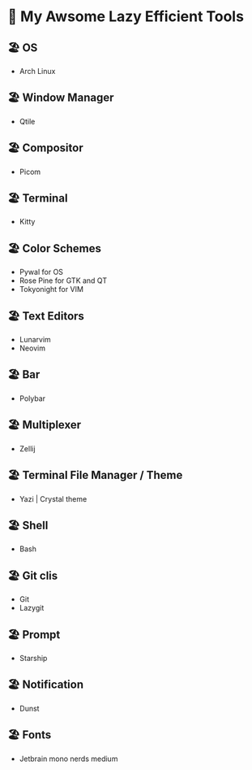 # 🚀 My Awsome Lazy Efficient Tools

## 🏖️ OS
- Arch Linux
  
## 🏖️ Window Manager 
- Qtile

## 🏖️ Compositor
- Picom

## 🏖️ Terminal
- Kitty

## 🏖️  Color Schemes
- Pywal for OS 
- Rose Pine for GTK and QT
- Tokyonight for VIM

## 🏖️ Text Editors
- Lunarvim
- Neovim 

## 🏖️ Bar
- Polybar

## 🏖️ Multiplexer
- Zellij

## 🏖️ Terminal File Manager / Theme
- Yazi | Crystal theme

## 🏖️ Shell
- Bash
  
## 🏖️ Git clis
- Git
- Lazygit

## 🏖️ Prompt
- Starship

## 🏖️ Notification
- Dunst

## 🏖️ Fonts
- Jetbrain mono nerds medium
